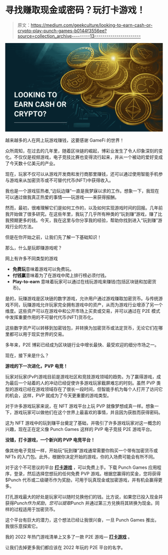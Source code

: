 # 寻找赚取现金或密码？玩打卡游戏！

> 原文：<https://medium.com/geekculture/looking-to-earn-cash-or-crypto-play-punch-games-b0144f3556ee?source=collection_archive---------13----------------------->

![](img/97a07fdcf06a66b06464cddfd99357a5.png)

越来越多的人在网上玩游戏赚钱，这要感谢 GameFi 的世界！

众所周知，在过去的几年里，随着区块链的崛起，博彩业发生了令人印象深刻的变化。不仅仅是视频游戏，电子竞技比赛也变得流行起来，并从一个被动的爱好变成了今天数十亿美元的产业。

现在，玩家不仅可以从游戏开发商和发行商那里赚钱，还可以通过使用智能手机参与游戏来从加密货币或不可替代代币(NFT)中获得收入。

我也是一个游戏狂热者,“边玩边赚”一直是我梦寐以求的工作。想象一下，我现在可以通过做我真正热爱的事情——玩游戏——来获得报酬。

然而，最初，很难理解它们是如何工作的，以及如何实现游戏时间的回报。几年前我开始做了很多研究。在这些年里，我玩了几乎所有种类的“玩到赚”游戏，赚了比我预期更多的钱。今天，我在这里与你分享我的经验，帮助你找到进入“玩到赚”游戏行业的方法。

但是在你开始之前，让我们先了解一下基础知识！

那么，什么是玩即赚游戏呢？

网上有许多不同类型的游戏

*   **免费玩**意味着游戏可以免费玩。
*   **付钱赢**意味着为了在游戏中爬上排行榜必须付钱。
*   **Play-to-earn** 意味着玩家可以通过在线玩游戏来赚钱(包括区块链和加密货币)。

是的，玩赚游戏是区块链的数字游戏，允许用户通过游戏赚取加密货币。与传统游戏不同，玩赚游戏允许玩家完全拥有游戏中的资产，从而为游戏行业增添了另一个维度。这些资产可以在游戏中和公开市场上买卖或交易，并可以通过在 P2E 模式中发挥重要作用的不可替代代币(NFT)货币化。

这些数字资产可以转移到加密钱包，并转换为加密货币或法定货币，无论它们在哪里都可以用于现实世界的交易。

多年来，P2E 博彩已经成为区块链行业中增长最快、最受欢迎的细分市场之一。

现在，接下来是什么？

**游戏的下一次进化，PVP 电竞！**

玩家对玩家(PvP)游戏目前是游戏社区和竞技游戏领域的趋势。为了赢得游戏，成为最后一个站着的人的冲动已经促使许多游戏玩家截屏难忘的时刻。虽然 PVP 类型的游戏已经在游戏领域存在了很长一段时间，但智能手机为每个人打开了访问它的机会，这样，PVP 就成为了今天更重要的游戏类型。

对于许多游戏玩家来说，在 NFT 游戏平台上玩 PVP 就像梦想成真一样。想象一下，游戏玩家可以做他们在这个世界上最喜欢的事情，并且因为获胜而获得密码。

这为 NFT 游戏中的玩到赚平台奠定了基础，并吸引了许多游戏玩家对这一概念的兴趣，现在正在定义像 Punch Games 这样的 PVP 电子竞技 P2E 游戏平台。

**没错，打卡游戏，一个新兴的 PVP 电竞平台！**

像其他电子竞技一样，开始玩“玩到赚”游戏通常需要你购买一个带有加密货币或 NFTs 的入门包。此外，根据你决定开始的游戏，你的入场费可能会有所不同。

对于这个不可思议的平台 [**打卡游戏**](/@Punch__Games/introducing-punch-games-an-emerging-web3-ready-esports-platform-fb3dc2206926) ，可以免费上手。下载 Punch Games 应用程序，登录，然后选择您想玩的任何免费 PVP 游戏。根据您赢得的奖金，您将获得$Punch 代币或二级硬币作为奖励，可用于玩真现金或加密游戏，并有机会赢得更多。

打孔游戏最大的好处是玩家可以随时兑换他们的钱。比方说，如果您已投入现金并获得$Punch 作为奖励，您可以提取$Punch 并通过第三方兑换将其转换为现金。同样的过程适用于加密货币。

这个平台有巨大的潜力，这个想法已经让我很兴奋，一旦 Punch Games 推出，我很乐意探索它。

我的 2022 年热门游戏清单上又多了一款 P2E 游戏— [**打卡游戏**](https://punch.games/) 。

让我们去掉更多我们都应该在 2022 年玩的 P2E 平台的名字。